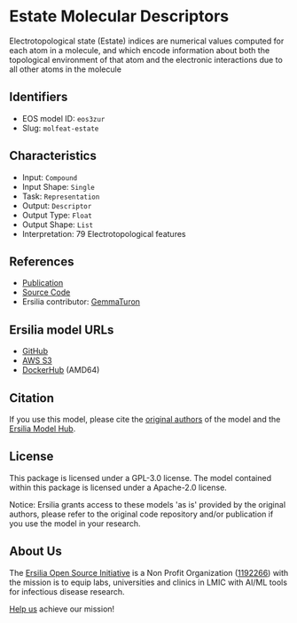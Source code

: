 # Estate Molecular Descriptors

Electrotopological state (Estate) indices are numerical values computed for each atom in a molecule, and which encode information about both the topological environment of that atom and the electronic interactions due to all other atoms in the molecule

## Identifiers

* EOS model ID: `eos3zur`
* Slug: `molfeat-estate`

## Characteristics

* Input: `Compound`
* Input Shape: `Single`
* Task: `Representation`
* Output: `Descriptor`
* Output Type: `Float`
* Output Shape: `List`
* Interpretation: 79 Electrotopological features

## References

* [Publication](https://link.springer.com/article/10.1023/A:1015952613760)
* [Source Code](https://molfeat.datamol.io/featurizers/estate)
* Ersilia contributor: [GemmaTuron](https://github.com/GemmaTuron)

## Ersilia model URLs
* [GitHub](https://github.com/ersilia-os/eos3zur)
* [AWS S3](https://ersilia-models-zipped.s3.eu-central-1.amazonaws.com/eos3zur.zip)
* [DockerHub](https://hub.docker.com/r/ersiliaos/eos3zur) (AMD64)

## Citation

If you use this model, please cite the [original authors](https://link.springer.com/article/10.1023/A:1015952613760) of the model and the [Ersilia Model Hub](https://github.com/ersilia-os/ersilia/blob/master/CITATION.cff).

## License

This package is licensed under a GPL-3.0 license. The model contained within this package is licensed under a Apache-2.0 license.

Notice: Ersilia grants access to these models 'as is' provided by the original authors, please refer to the original code repository and/or publication if you use the model in your research.

## About Us

The [Ersilia Open Source Initiative](https://ersilia.io) is a Non Profit Organization ([1192266](https://register-of-charities.charitycommission.gov.uk/charity-search/-/charity-details/5170657/full-print)) with the mission is to equip labs, universities and clinics in LMIC with AI/ML tools for infectious disease research.

[Help us](https://www.ersilia.io/donate) achieve our mission!